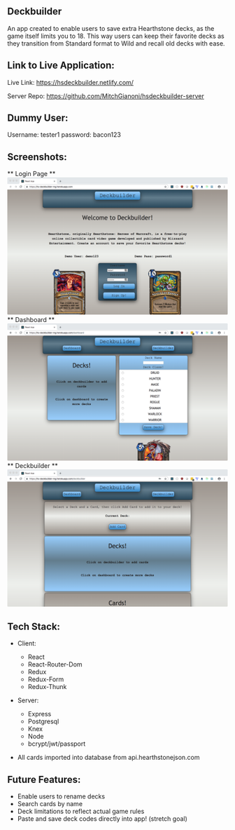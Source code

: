 ## Deckbuilder

An app created to enable users to save extra Hearthstone decks, as the game itself limits you to 18. This way users can keep their favorite decks as they transition from Standard format to Wild and recall old decks with ease.

## Link to Live Application:

Live Link: https://hsdeckbuilder.netlify.com/
 
Server Repo: https://github.com/MitchGianoni/hsdeckbuilder-server

## Dummy User:

Username: tester1
password: bacon123

## Screenshots:
** Login Page **
![image](/SCREENSHOTS/login.png)
** Dashboard **
![image](/SCREENSHOTS/dashboard.png)
** Deckbuilder **
![image](/SCREENSHOTS/deckbuilder.png)

## Tech Stack:
- Client:
  - React
  - React-Router-Dom
  - Redux
  - Redux-Form
  - Redux-Thunk
- Server:
  - Express
  - Postgresql
  - Knex
  - Node
  - bcrypt/jwt/passport

- All cards imported into database from api.hearthstonejson.com

## Future Features:

- Enable users to rename decks
- Search cards by name
- Deck limitations to reflect actual game rules
- Paste and save deck codes directly into app! (stretch goal)